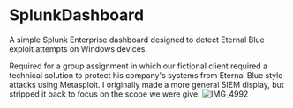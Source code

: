 # SplunkDashboard
A simple Splunk Enterprise dashboard designed to detect Eternal Blue exploit attempts on Windows devices.

Required for a group assignment in which our fictional client required a technical solution to protect his company's systems from Eternal Blue style attacks using Metasploit. I originally made a more general SIEM display, but stripped it back to focus on the scope we were give.
![IMG_4992](https://github.com/user-attachments/assets/73860cea-e05f-49b7-8b24-1f2fab90ab74)
